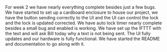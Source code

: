 For week 2 we have nearly everything complete besides just a few bugs.  We have started to set up
a cardboard enclosure to house our project, we have the button sending correctly to the UI and the UI can control the lock and the lock is updated corrected.  We have auto lock timer nearly complete besides a small bug and enabled is working.  We have set up the IFTTT with the text and will ask Bill today why a text is not being sent.  The UI fully updates and our hardware is fully functional.  We have started the README and documentation to go along with it.
